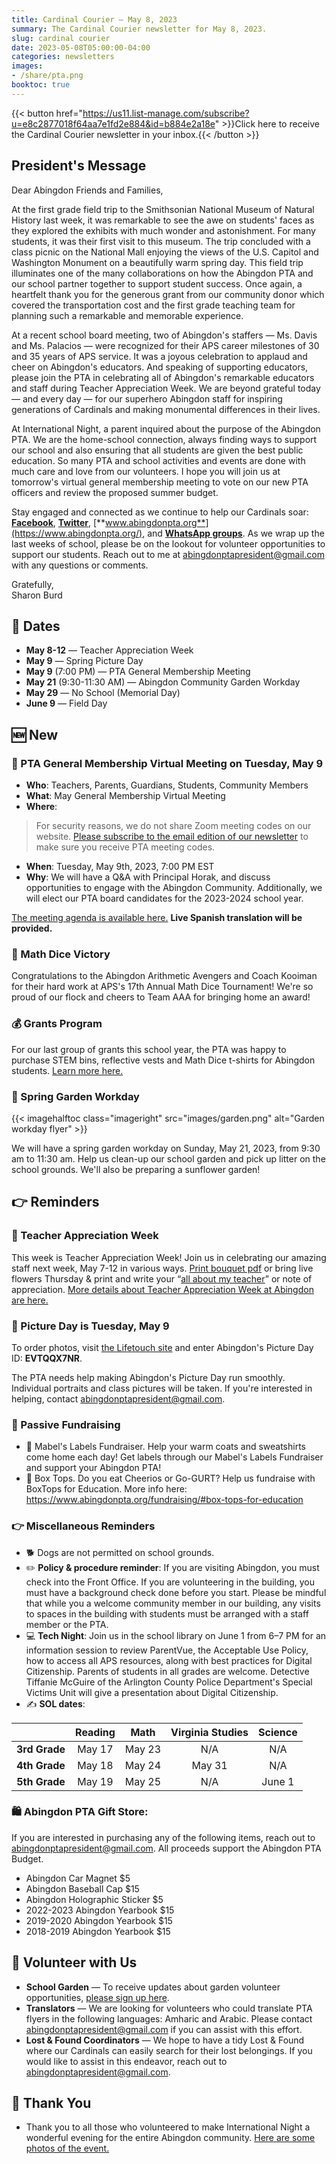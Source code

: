 ```yaml
---
title: Cardinal Courier — May 8, 2023
summary: The Cardinal Courier newsletter for May 8, 2023.
slug: cardinal courier
date: 2023-05-08T05:00:00-04:00
categories: newsletters
images: 
- /share/pta.png
booktoc: true
---
```


{{< button href="https://us11.list-manage.com/subscribe?u=e8c2877018f64aa7e1fd2e884&id=b884e2a18e" >}}Click here to receive the Cardinal Courier newsletter in your inbox.{{< /button >}}

## President's Message

Dear Abingdon Friends and Families,

At the first grade field trip to the Smithsonian National Museum of Natural History last week, it was remarkable to see the awe on students' faces as they explored the exhibits with much wonder and astonishment. For many students, it was their first visit to this museum. The trip concluded with a class picnic on the National Mall enjoying the views of the U.S. Capitol and Washington Monument on a beautifully warm spring day. This field trip illuminates one of the many collaborations on how the Abingdon PTA and our school partner together to support student success. Once again, a heartfelt thank you for the generous grant from our community donor which covered the transportation cost and the first grade teaching team for planning such a remarkable and memorable experience.

At a recent school board meeting, two of Abingdon's staffers — Ms. Davis and Ms. Palacios — were recognized for their APS career milestones of 30 and 35 years of APS service. It was a joyous celebration to applaud and cheer on Abingdon's educators. And speaking of supporting educators, please join the PTA in celebrating all of Abingdon's remarkable educators and staff during Teacher Appreciation Week. We are beyond grateful today — and every day — for our superhero Abingdon staff for inspiring generations of Cardinals and making monumental differences in their lives.

At International Night, a parent inquired about the purpose of the Abingdon PTA. We are the home-school connection, always finding ways to support our school and also ensuring that all students are given the best public education. So many PTA and school activities and events are done with much care and love from our volunteers. I hope you will join us at tomorrow's virtual general membership meeting to vote on our new PTA officers and review the proposed summer budget. 

Stay engaged and connected as we continue to help our Cardinals soar:  [**Facebook**](https://www.facebook.com/AbingdonElementaryPTA), [**Twitter**](https://twitter.com/AbingdonPTA), [**www.abingdonpta.org**](https://www.abingdonpta.org/), and [**WhatsApp groups**](https://www.abingdonpta.org/whatsapp/). As we wrap up the last weeks of school, please be on the lookout for volunteer opportunities to support our students. Reach out to me at [abingdonptapresident@gmail.com](mailto:abingdonptapresident@gmail.com) with any questions or comments. 

Gratefully,  
Sharon Burd

## 📅 Dates

- **May 8-12** — Teacher Appreciation Week
- **May 9** — Spring Picture Day
- **May 9** (7:00 PM) — PTA General Membership Meeting
- **May 21** (9:30-11:30 AM) — Abingdon Community Garden Workday 
- **May 29** — No School (Memorial Day)
- **June 9** — Field Day

## 🆕 New

### 👋 PTA General Membership Virtual Meeting on Tuesday, May 9

- **Who**: Teachers, Parents, Guardians, Students, Community Members
- **What**: May General Membership Virtual Meeting
- **Where**:
> For security reasons, we do not share Zoom meeting codes on our website. [Please subscribe to the email edition of our newsletter](https://us11.list-manage.com/subscribe?u=e8c2877018f64aa7e1fd2e884&id=b884e2a18e) to make sure you receive PTA meeting codes. 
- **When**: Tuesday, May 9th, 2023, 7:00 PM EST
- **Why**: We will have a Q&A with Principal Horak, and discuss opportunities to engage with the Abingdon Community. Additionally, we will elect our PTA board candidates for the 2023-2024 school year.

[The meeting agenda is available here.](/agendas/2023-05-09) **Live Spanish translation will be provided.**

### 🎲 Math Dice Victory

Congratulations to the Abingdon Arithmetic Avengers and Coach Kooiman for their hard work at APS's 17th Annual Math Dice Tournament! We're so proud of our flock and cheers to Team AAA for bringing home an award!

### 💰 Grants Program

For our last group of grants this school year, the PTA was happy to purchase STEM bins, reflective vests and Math Dice t-shirts for Abingdon students. [Learn more here.](https://www.abingdonpta.org/2023/05/06/grants/)

### 🌱 Spring Garden Workday

{{< imagehalftoc class="imageright" src="images/garden.png" alt="Garden workday flyer" >}}

We will have a spring garden workday on Sunday, May 21, 2023, from 9:30 am to 11:30 am. Help us clean-up our school garden and pick up litter on the school grounds. We'll also be preparing a sunflower garden!

<p style="clear:right;"></p>

## 👉 Reminders

### 🙏 Teacher Appreciation Week

This week is Teacher Appreciation Week! Join us in celebrating our amazing staff next week, May 7-12 in various ways. [Print bouquet pdf](https://www.abingdonpta.org/2023/05/02/teacher-appreciation-week/images/teacher-flower-page.pdf) or bring live flowers Thursday & print and write your “[all about my teacher](https://www.abingdonpta.org/2023/05/02/teacher-appreciation-week/images/All-about-my-teacher.pdf)” or note of appreciation. [More details about Teacher Appreciation Week at Abingdon are here.](https://www.abingdonpta.org/2023/05/02/teacher-appreciation-week/)

### 📸 Picture Day is Tuesday, May 9

To order photos, visit [the Lifetouch site](https://my.lifetouch.com/mylifetouch/#/) and enter Abingdon's Picture Day ID: **EVTQQX7NR**.

The PTA needs help making Abingdon's Picture Day run smoothly. Individual portraits and class pictures will be taken. If you're interested in helping, contact abingdonptapresident@gmail.com.

### 💸 Passive Fundraising

- 🧥 Mabel's Labels Fundraiser. Help your warm coats and sweatshirts come home each day! Get labels through our Mabel's Labels Fundraiser and support your Abingdon PTA!
- 🥞 Box Tops. Do you eat Cheerios or Go-GURT? Help us fundraise with BoxTops for Education. More info here: https://www.abingdonpta.org/fundraising/#box-tops-for-education

### 👉 Miscellaneous Reminders

- 🐕 Dogs are not permitted on school grounds.
- ✏️ **Policy & procedure reminder**: If you are visiting Abingdon, you must check into the Front Office. If you are volunteering in the building, you must have a background check done before you start. Please be mindful that while you a welcome community member in our building, any visits to spaces in the building with students must be arranged with a staff member or the PTA.
- 💻 **Tech Night**: Join us in the school library on June 1 from 6–7 PM for an information session to review ParentVue, the Acceptable Use Policy, how to access all APS resources, along with best practices for Digital Citizenship. Parents of students in all grades are welcome. Detective Tiffanie McGuire of the Arlington County Police Department's Special Victims Unit will give a presentation about Digital Citizenship.
- ✍️ **SOL dates**:

| | Reading | Math | Virginia Studies | Science |
| :-: | :-: | :-: | :-: | :-: |
| **3rd Grade** | May 17 | May 23 | N/A    | N/A     |
| **4th Grade** | May 18 | May 24 | May 31 | N/A     |
| **5th Grade** | May 19 | May 25 | N/A    | June 1  |

### 🛍️ Abingdon PTA Gift Store: 
If you are interested in purchasing any of the following items, reach out to abingdonptapresident@gmail.com. All proceeds support the Abingdon PTA Budget.

- Abingdon Car Magnet $5
- Abingdon Baseball Cap $15
- Abingdon Holographic Sticker $5
- 2022-2023 Abingdon Yearbook $15
- 2019-2020 Abingdon Yearbook $15
- 2018-2019 Abingdon Yearbook $15

## 🫶 Volunteer with Us

- **School Garden** — To receive updates about garden volunteer opportunities, [please sign up here](https://us10.list-manage.com/subscribe?u=f9c2cb9188c78232702100f91&id=50d30d2a32).
- **Translators** — We are looking for volunteers who could translate PTA flyers in the following languages: Amharic and Arabic. Please contact abingdonptapresident@gmail.com if you can assist with this effort.
- **Lost & Found Coordinators** — We hope to have a tidy Lost & Found where our Cardinals can easily search for their lost belongings. If you would like to assist in this endeavor, reach out to abingdonptapresident@gmail.com.

## 🙏 Thank You

- Thank you to all those who volunteered to make International Night a wonderful evening for the entire Abingdon community. [Here are some photos of the event.](https://www.abingdonpta.org/2023/05/01/international-night-photos/)
